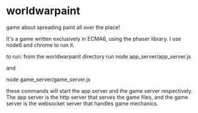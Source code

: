 # worldwarpaint
game about spreading paint all over the place!

It's a game written exclusively in ECMA6, using the phaser library. I use node6 and chrome to run it.

to run:
from the worldwarpaint directory run
node app_server/app_server.js

and

node game_server/game_server.js

these commands will start the app server and the game server respectively. The app server is the http server that serves the game files, and the game server is the websocket server that handles game mechanics.
